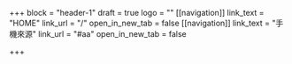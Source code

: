 +++
block = "header-1"
draft = true
logo = ""
[[navigation]]
link_text = "HOME"
link_url = "/"
open_in_new_tab = false
[[navigation]]
link_text = "手機來源"
link_url = "#aa"
open_in_new_tab = false

+++
